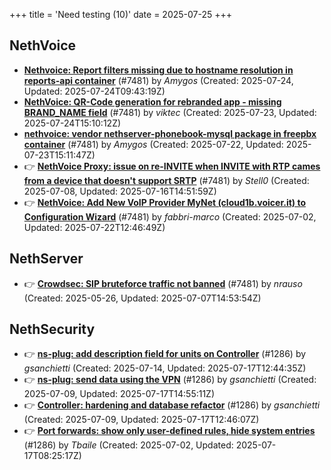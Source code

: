 +++
title = 'Need testing (10)'
date = 2025-07-25
+++

## NethVoice
- **[Nethvoice: Report filters missing due to hostname resolution in reports-api container](https://github.com/NethServer/dev/issues/7569)** (#7481) by *Amygos* (Created: 2025-07-24, Updated: 2025-07-24T09:43:19Z)
- **[NethVoice: QR-Code generation for rebranded app - missing BRAND_NAME field](https://github.com/NethServer/dev/issues/7568)** (#7481) by *viktec* (Created: 2025-07-23, Updated: 2025-07-24T15:10:12Z)
- **[nethvoice: vendor nethserver-phonebook-mysql package in freepbx container](https://github.com/NethServer/dev/issues/7564)** (#7481) by *Amygos* (Created: 2025-07-22, Updated: 2025-07-23T15:11:47Z)
- :point_right: **[NethVoice Proxy: issue on re-INVITE when INVITE with RTP cames from a device that doesn't support SRTP](https://github.com/NethServer/dev/issues/7546)** (#7481) by *Stell0* (Created: 2025-07-08, Updated: 2025-07-16T14:51:59Z)
- :point_right: **[NethVoice: Add New VoIP Provider MyNet (cloud1b.voicer.it) to Configuration Wizard](https://github.com/NethServer/dev/issues/7540)** (#7481) by *fabbri-marco* (Created: 2025-07-02, Updated: 2025-07-22T12:46:49Z)

## NethServer
- :point_right: **[Crowdsec: SIP bruteforce traffic not banned](https://github.com/NethServer/dev/issues/7481)** (#7481) by *nrauso* (Created: 2025-05-26, Updated: 2025-07-07T14:53:54Z)

## NethSecurity
- :point_right: **[ns-plug: add description field for units on Controller](https://github.com/NethServer/nethsecurity/issues/1302)** (#1286) by *gsanchietti* (Created: 2025-07-14, Updated: 2025-07-17T12:44:35Z)
- :point_right: **[ns-plug: send data using the VPN](https://github.com/NethServer/nethsecurity/issues/1301)** (#1286) by *gsanchietti* (Created: 2025-07-09, Updated: 2025-07-17T14:55:11Z)
- :point_right: **[Controller: hardening and database refactor](https://github.com/NethServer/nethsecurity/issues/1300)** (#1286) by *gsanchietti* (Created: 2025-07-09, Updated: 2025-07-17T12:46:07Z)
- :point_right: **[Port forwards: show only user-defined rules, hide system entries](https://github.com/NethServer/nethsecurity/issues/1286)** (#1286) by *Tbaile* (Created: 2025-07-02, Updated: 2025-07-17T08:25:17Z)


